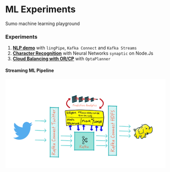ML Experiments
==============
Sumo machine learning playground

###  Experiments
1. **[NLP demo](./kafka-connect-twitter)**  with `lingPipe`, `Kafka Connect` and `Kafka Streams`
2. **[Character Recognition](./neural-networks)** with Neural Networks `synaptic` on Node.Js
3. **[Cloud Balancing with OR/CP](./constraint-programming)**  with `OptaPlanner`



####  Streaming ML Pipeline
![Streaming_ML](./presentation/images/Streaming_ML.png)

